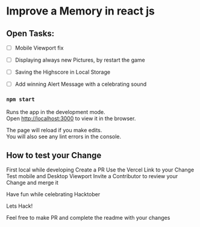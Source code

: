 # Improve a Memory in react js

## Open Tasks:

- [ ] Mobile Viewport fix
- [ ] Displaying always new Pictures, by restart the game
- [ ] Saving the Highscore in Local Storage
- [ ] Add winning Alert Message with a celebrating sound


### `npm start`

Runs the app in the development mode.\
Open [http://localhost:3000](http://localhost:3000) to view it in the browser.

The page will reload if you make edits.\
You will also see any lint errors in the console.


## How to test your Change

First local while developing
Create a PR
Use the Vercel Link to your Change 
Test mobile and Desktop Viewport
Invite a Contributor to review your Change and merge it

Have fun while celebrating Hacktober
 
Lets Hack!


Feel free to make PR and complete the readme with your changes
